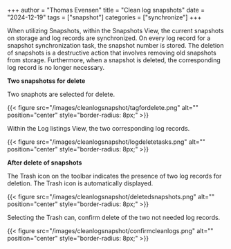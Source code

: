 +++
author = "Thomas Evensen"
title = "Clean log snapshots"
date = "2024-12-19"
tags = ["snapshot"]
categories = ["synchronize"]
+++

When utilizing Snapshots, within the Snapshots View, the current snapshots on storage and log records are synchronized. On every log record for a snapshot synchronization task, the snapshot number is stored. The deletion of snapshots is a destructive action that involves removing old snapshots from storage. Furthermore, when a snapshot is deleted, the corresponding log record is no longer necessary. 

**Two snapshotss for delete**

Two snaphots are selected for delete.

{{< figure src="/images/cleanlogsnapshot/tagfordelete.png" alt="" position="center" style="border-radius: 8px;" >}}

Within the Log listings View, the two corresponding log records.

{{< figure src="/images/cleanlogsnapshot/logdeletetasks.png" alt="" position="center" style="border-radius: 8px;" >}}

**After delete of snapshots**

The Trash icon on the toolbar indicates the presence of two log records for deletion. The Trash icon is automatically displayed.

{{< figure src="/images/cleanlogsnapshot/deletedsnapshots.png" alt="" position="center" style="border-radius: 8px;" >}}

Selecting the Trash can, confirm delete of the two not needed log records. 

{{< figure src="/images/cleanlogsnapshot/confirmcleanlogs.png" alt="" position="center" style="border-radius: 8px;" >}}
